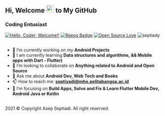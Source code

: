 ## Hi, Welcome <img src="https://media.giphy.com/media/hvRJCLFzcasrR4ia7z/giphy.gif" width="25px"> to My GitHub

### Coding Entusiast

[![Hello, Coder; Welcome!!](https://img.shields.io/badge/Hello,Coder!-Welcome-orange.svg?style=flat&logo=github)](https://github.com/septiady/septiady) 
[![Repos Badge](https://badges.pufler.dev/repos/septiady)](https://github.com/septiady?tab=repositories)
[![Open Source Love](https://badges.frapsoft.com/os/v2/open-source.svg?v=103)](https://github.com/septiady/MySQL-Database)
<a> <img src="https://komarev.com/ghpvc/?username=septiady&label=Profile%20views&color=00ff00&style=flat-circle" alt="septiady" /> </a>
<br /><br />
- 🔭 I’m currently working on my **Android Projects**
- 🧠 I am currently learning **Data structures and algorithms, && Mobile apps with Dart - Flutter)**
- 👯 I’m looking to collaborate on **Anything related to Android and Open Source**
- 💬 Ask me about **Android Dev, Web Tech and Books**
- 📫 How to reach me: **septiyadi@mhs.pelitabangsa.ac.id**
- 🎯 I’m focusing on **Build Apps, Solve and Fix & Learn Flutter Mobile Dev, Android Java or Kotlin**
<br />
2021 © Copyright Asep Septiadi. All right reserved.
